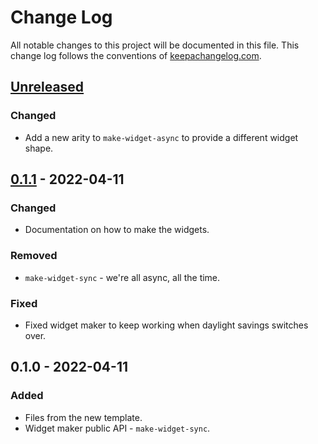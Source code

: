 # Change Log
All notable changes to this project will be documented in this file. This change log follows the conventions of [keepachangelog.com](http://keepachangelog.com/).

## [Unreleased]
### Changed
- Add a new arity to `make-widget-async` to provide a different widget shape.

## [0.1.1] - 2022-04-11
### Changed
- Documentation on how to make the widgets.

### Removed
- `make-widget-sync` - we're all async, all the time.

### Fixed
- Fixed widget maker to keep working when daylight savings switches over.

## 0.1.0 - 2022-04-11
### Added
- Files from the new template.
- Widget maker public API - `make-widget-sync`.

[Unreleased]: https://github.com/mert/xtdb-01/compare/0.1.1...HEAD
[0.1.1]: https://github.com/mert/xtdb-01/compare/0.1.0...0.1.1
